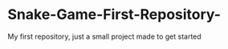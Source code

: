 Snake-Game-First-Repository-
============================

My first repository, just a small project made to get started
